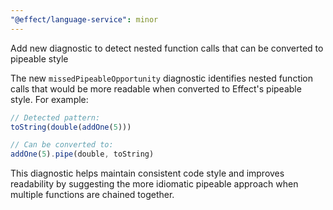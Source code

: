 ```yaml
---
"@effect/language-service": minor
---
```


Add new diagnostic to detect nested function calls that can be converted to pipeable style

The new `missedPipeableOpportunity` diagnostic identifies nested function calls that would be more readable when converted to Effect's pipeable style. For example:

```ts
// Detected pattern:
toString(double(addOne(5)))

// Can be converted to:
addOne(5).pipe(double, toString)
```

This diagnostic helps maintain consistent code style and improves readability by suggesting the more idiomatic pipeable approach when multiple functions are chained together.
